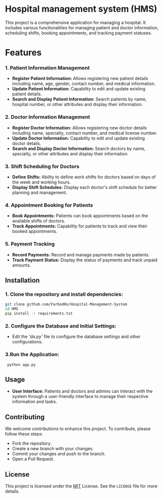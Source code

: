 # Hospital management system (HMS)
This project is a comprehensive application for managing a hospital. It includes various functionalities for managing patient and doctor information, scheduling shifts, booking appointments, and tracking payment statuses.
# Features
### 1. Patient Information Management
* **Register Patient Information:** 
Allows registering new patient details including name, age, gender, contact number, and medical information.
* **Update Patient Information:** Capability to edit and update existing patient details.
* **Search and Display Patient Information:**
Search patients by name, hospital number, or other attributes and display their information.
### 2. Doctor Information Management
* **Register Doctor Information:** Allows registering new doctor details including name, specialty, contact number, and medical license number.
* **Update Doctor Information:** Capability to edit and update existing doctor details.
* **Search and Display Doctor Information:** Search doctors by name, specialty, or other attributes and display their information.
### 3. Shift Scheduling for Doctors
* **Define Shifts:** Ability to define work shifts for doctors based on days of the week and working hours.
* **Display Shift Schedules:** Display each doctor's shift schedule for better planning and management.
### 4. Appointment Booking for Patients
* **Book Appointments:** Patients can book appointments based on the available shifts of doctors.
* **Track Appointments:** Capability for patients to track and view their booked appointments.
### 5. Payment Tracking
* **Record Payments:** Record and manage payments made by patients.
* **Track Payment Status:** Display the status of payments and track unpaid amounts.

## Installation
### 1. Clone the repository and install dependencies:

```bash
git clone github.com/Farbod0o/Hospital-Management-System
cd HMS
pip install -r requirements.txt
```
### 2. Configure the Database and Initial Settings:
* Edit the *'da.py'* file to configure the database settings and other configurations.

### 3.Run the Application:
```
 python app.py 
```

## Usage
* **User Interface:** Patients and doctors and admins can interact with the system through a user-friendly interface to manage their respective information and tasks.
## Contributing

We welcome contributions to enhance this project. To contribute, please follow these steps:

* Fork the repository.
* Create a new branch with your changes.
* Commit your changes and push to the branch.
* Open a Pull Request.

## License
This project is licensed under the [MIT](https://choosealicense.com/licenses/mit/) License. See the `LICENSE` file for more details.
